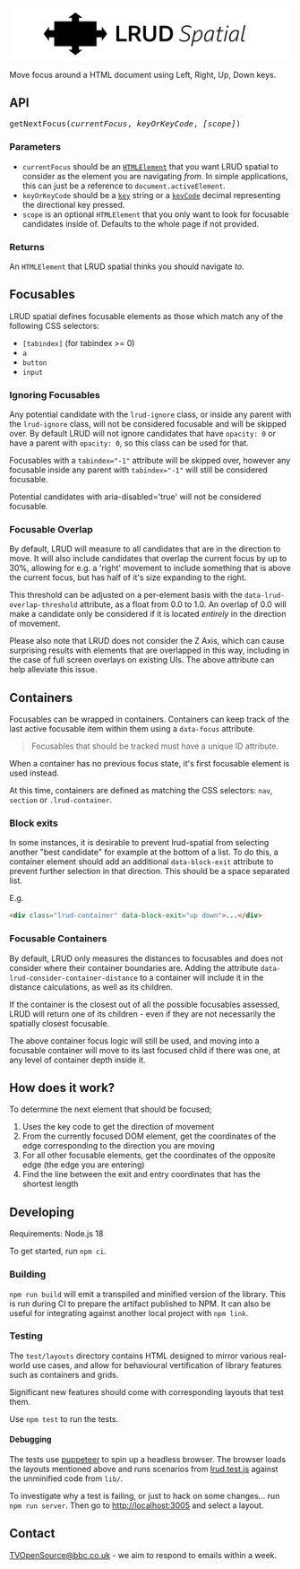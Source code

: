<p align="center">
  <img src="https://github.com/bbc/lrud-spatial/blob/master/.github/lrud.svg?raw=true" alt="LRUD spatial"/>
</p>

Move focus around a HTML document using Left, Right, Up, Down keys.

## API

<pre>
getNextFocus(<i>currentFocus</i>, <i>keyOrKeyCode</i>, <i>[scope]</i>)
</pre>

### Parameters

- `currentFocus` should be an
  [`HTMLElement`](https://developer.mozilla.org/en-US/docs/Web/API/HTMLElement)
  that you want LRUD spatial to consider as the element you are navigating _from_.
  In simple applications, this can just be a reference to `document.activeElement`.
- `keyOrKeyCode` should be a
  [`key`](https://developer.mozilla.org/en-US/docs/Web/API/KeyboardEvent/key) string or
  a [`keyCode`](https://developer.mozilla.org/en-US/docs/Web/API/KeyboardEvent/keyCode)
  decimal representing the directional key pressed.
- `scope` is an optional `HTMLElement` that you only want to look for focusable candidates inside of. Defaults to the whole page if not provided.

### Returns

An `HTMLElement` that LRUD spatial thinks you should
navigate _to_.

## Focusables

LRUD spatial defines focusable elements as those which match any of the
following CSS selectors:

- `[tabindex]` (for tabindex >= 0)
- `a`
- `button`
- `input`

### Ignoring Focusables

Any potential candidate with the `lrud-ignore` class, or inside any parent with the `lrud-ignore` class, will not be considered focusable and will be skipped over. By default LRUD will not ignore candidates that have `opacity: 0` or have a parent with `opacity: 0`, so this class can be used for that.

Focusables with a `tabindex="-1"` attribute will be skipped over, however any focusable inside any parent with `tabindex="-1"` will still be considered focusable.

Potential candidates with aria-disabled='true' will not be considered focusable.

### Focusable Overlap

By default, LRUD will measure to all candidates that are in the direction to move. It will also include candidates that overlap the current focus by up to 30%, allowing for e.g. a 'right' movement to include something that is above the current focus, but has half of it's size expanding to the right.

This threshold can be adjusted on a per-element basis with the `data-lrud-overlap-threshold` attribute, as a float from 0.0 to 1.0. An overlap of 0.0 will make a candidate only be considered if it is located _entirely_ in the direction of movement.

Please also note that LRUD does not consider the Z Axis, which can cause surprising results with elements that are overlapped in this way, including in the case of full screen overlays on existing UIs. The above attribute can help alleviate this issue.

## Containers

Focusables can be wrapped in containers. Containers can keep track of the last
active focusable item within them using a `data-focus` attribute.

> Focusables that should be tracked must have a unique ID attribute.

When a container has no previous focus state, it's first focusable element is
used instead.

At this time, containers are defined as matching the CSS selectors:
`nav`, `section` or `.lrud-container`.

### Block exits

In some instances, it is desirable to prevent lrud-spatial from selecting another
"best candidate" for example at the bottom of a list. To do this, a container element
should add an additional `data-block-exit` attribute to prevent further selection in
that direction. This should be a space separated list.

E.g.

```html
<div class="lrud-container" data-block-exit="up down">...</div>
```

### Focusable Containers

By default, LRUD only measures the distances to focusables and does not consider where their container boundaries are. Adding the attribute `data-lrud-consider-container-distance` to a container will include it in the distance calculations, as well as its children.

If the container is the closest out of all the possible focusables assessed, LRUD will return one of its children - even if they are not necessarily the spatially closest focusable.

The above container focus logic will still be used, and moving into a focusable container will move to its last focused child if there was one, at any level of container depth inside it.


## How does it work?

To determine the next element that should be focused;

1. Uses the key code to get the direction of movement
2. From the currently focused DOM element, get the coordinates of the edge
   corresponding to the direction you are moving
3. For all other focusable elements, get the coordinates of the opposite edge
   (the edge you are entering)
4. Find the line between the exit and entry coordinates that has the shortest
   length

## Developing

Requirements: Node.js 18

To get started, run `npm ci`.

### Building

`npm run build` will emit a transpiled and minified version of the library.
This is run during CI to prepare the artifact published to NPM. It can also be
useful for integrating against another local project with `npm link`.

### Testing

The `test/layouts` directory contains HTML designed to mirror various
real-world use cases, and allow for behavioural vertification of library
features such as containers and grids.

Significant new features should come with corresponding layouts that test them.

Use `npm test` to run the tests.

#### Debugging

The tests use [puppeteer](https://github.com/puppeteer/puppeteer) to spin up a
headless browser. The browser loads the layouts mentioned above and runs
scenarios from [lrud.test.js](./test/lrud.test.js) against the unminified
code from `lib/`.

To investigate why a test is failing, or just to hack on some changes... run
`npm run server`. Then go to [http://localhost:3005](http://localhost:3005) and
select a layout.

## Contact

[TVOpenSource@bbc.co.uk](mailto:TVOpenSource@bbc.co.uk) - we aim to respond to emails within a week.
